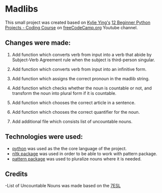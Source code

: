 # Madlibs

This small project was created based on [Kylie Ying's](https://www.youtube.com/c/YCubed) [12 Beginner Python Projects - Coding Course](https://www.youtube.com/watch?v=8ext9G7xspg) on [freeCodeCamp.org](https://www.youtube.com/c/Freecodecamp) Youtube channel.

## Changes were made:

1. Add function which converts verb from input into a verb that abide by Subject-Verb Agreement rule when the subject is third-person singular.

1. Add function which converts verb from input into an infinitive form.

1. Add function which assigns the correct pronoun in the madlib string.

1. Add function which checks whether the noun is countable or not, and transform the noun into plural form if it is countable.

1. Add function which chooses the correct article in a sentence.

1. Add function which chooses the correct quantifier for the noun.

1. Add additional file which consists list of uncountable nouns.

## Technologies were used:

- [python](https://www.python.org/) was used as the the core language of the project.
- [nltk package](https://www.nltk.org/) was used in order to be able to work with pattern package.
- [pattern package](https://stackabuse.com/python-for-nlp-introduction-to-the-pattern-library/) was used to pluralize nouns where it is needed.

## Credits

-List of Uncountable Nouns was made based on the [7ESL](https://7esl.com/uncountable-nouns/) 



